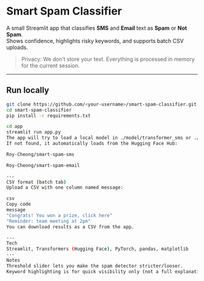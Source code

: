 # Smart Spam Classifier

A small Streamlit app that classifies **SMS** and **Email** text as **Spam** or **Not Spam**.  
Shows confidence, highlights risky keywords, and supports batch CSV uploads.

> Privacy: We don’t store your text. Everything is processed in memory for the current session.

---

## Run locally

```bash
git clone https://github.com/<your-username>/smart-spam-classifier.git
cd smart-spam-classifier
pip install -r requirements.txt

cd app
streamlit run app.py
The app will try to load a local model in ./model/transformer_sms or ./model/transformer_email.
If not found, it automatically loads from the Hugging Face Hub:

Roy-Cheong/smart-spam-sms

Roy-Cheong/smart-spam-email

---
CSV format (batch tab)
Upload a CSV with one column named message:

csv
Copy code
message
"Congrats! You won a prize, click here"
"Reminder: team meeting at 2pm"
You can download results as a CSV from the app.

---
Tech
Streamlit, Transformers (Hugging Face), PyTorch, pandas, matplotlib
---
Notes
Threshold slider lets you make the spam detector stricter/looser.
Keyword highlighting is for quick visibility only (not a full explanation).